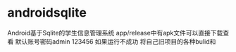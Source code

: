# androidsqlite
Android基于Sqlite的学生信息管理系统
app/release中有apk文件可以直接下载查看
默认账号密码admin 123456
如果运行不成功 将自己旧项目的各种bulid和
